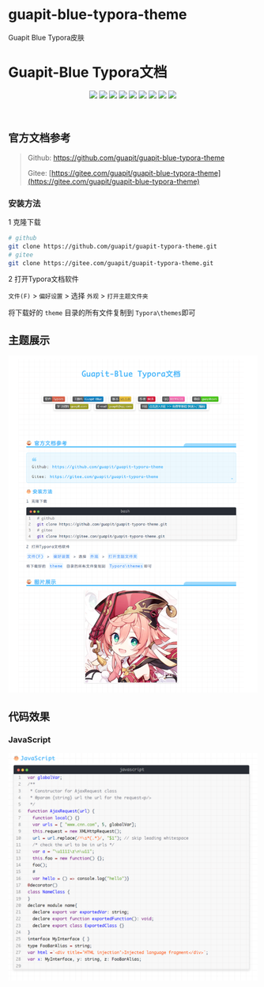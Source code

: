# guapit-blue-typora-theme
Guapit Blue Typora皮肤
# Guapit-Blue Typora文档



<p align="center">
<a href="https://www.mql5.com"><img src="https://img.shields.io/badge/软件-Typora-critical.svg"/></a>
<a href="#"><img src="https://img.shields.io/badge/主题名-Guapit--Blue-blue"/></a>
<a href="#"><img src="https://img.shields.io/badge/版本-v1.1.0-f1c232"/></a>
<img src="https://img.shields.io/badge/作者-阿龙-d90429"/>
<a href="#"><img src="https://img.shields.io/badge/QQ-8199231-ff69b4"/></a>
<a href="#"><img src="https://img.shields.io/badge/微信-guapitcom-success"/></a>
<a href="https://www.guapit.com"><img src="https://img.shields.io/badge/学习资料-guapit.com-yellowgreen"/></a>
<a href="#"><img src="https://img.shields.io/badge/E--mail-guapit%40qq.com-yellowgreen"/></a>
<a href="https://space.bilibili.com/342693735"><img src="https://img.shields.io/badge/B站-点击进入B站 >> 免费零基础 快速入门编程-0096c7"/></a>
</p><br>



## 官方文档参考

> Github: https://github.com/guapit/guapit-blue-typora-theme
>
> Gitee: [https://gitee.com/guapit/guapit-blue-typora-theme](https://gitee.com/guapit/guapit-blue-typora-theme)

### 安装方法

1 克隆下载

```bash
# github
git clone https://github.com/guapit/guapit-typora-theme.git
# gitee
git clone https://gitee.com/guapit/guapit-typora-theme.git
```

2 打开Typora文档软件

`文件(F)` > `偏好设置` > 选择 `外观` > `打开主题文件夹`

将下载好的 `theme` 目录的所有文件复制到 `Typora\themes`即可


## 主题展示

![](https://github.com/guapit/guapit-blue-typora-theme/blob/main/gp-20221117211634.png)

## 代码效果

### JavaScript

![](https://github.com/guapit/guapit-blue-typora-theme/blob/main/68747470733a2f2f67697465652e636f6d2f6775617069745f636f6d2f6d74352d7475746f7269616c2d70696374757265732f7261772f6d61737465722f696d616765732f6d74352f67702d32303232313131373.png)

### 
